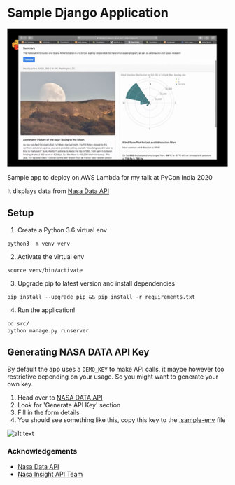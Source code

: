 # Sample Django Application

![alt text](docs/demoscreenshot.png)

Sample app to deploy on AWS Lambda for my talk at PyCon India 2020

It displays data from [Nasa Data API](https://api.nasa.gov/)

## Setup

1. Create a Python 3.6 virtual env
```
python3 -m venv venv
```

2. Activate the virtual env
```
source venv/bin/activate
```

3. Upgrade pip to latest version and install dependencies
```
pip install --upgrade pip && pip install -r requirements.txt
```

4. Run the application!
```
cd src/
python manage.py runserver
```

## Generating NASA DATA API Key

By default the app uses a `DEMO_KEY` to make API calls, it maybe however too restrictive depending on your usage. So you might want to generate your own key.

1. Head over to [NASA DATA API](https://api.nasa.gov)
2. Look for 'Generate API Key' section
3. Fill in the form details
4. You should see something like this, copy this key to the [.sample-env](.sample-env) file

![alt text](docs/nasapikey.png)

### Acknowledgements

- [Nasa Data API](https://api.nasa.gov/)
- [Nasa Insight API Team](https://api.nasa.gov/assets/insight/insight_mars_wind_rose.html)
